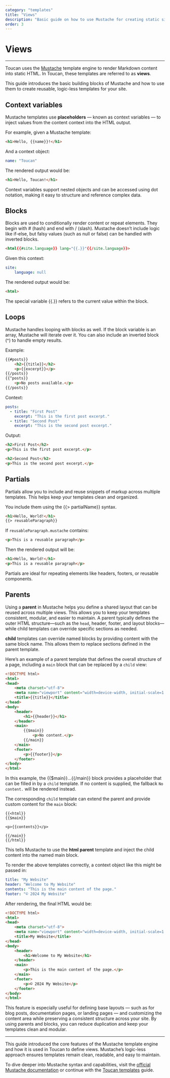 ```yaml
---
category: "templates"
title: "Views"
description: "Basic guide on how to use Mustache for creating static site templates for Toucan."
order: 3
---
```


# Views
---

Toucan uses the [Mustache](https://mustache.github.io/mustache.5.html) template engine to render Markdown content into static HTML. In Toucan, these templates are referred to as **views**.

This guide introduces the basic building blocks of Mustache and how to use them to create reusable, logic-less templates for your site.

## Context variables

Mustache templates use **placeholders** — known as context variables — to inject values from the content context into the HTML output.

For example, given a Mustache template:

```html
<h1>Hello, {{name}}!</h1>
```

And a context object:

```yaml
name: "Toucan"
```

The rendered output would be:

```html
<h1>Hello, Toucan!</h1>
```

Context variables support nested objects and can be accessed using dot notation, making it easy to structure and reference complex data.

## Blocks

Blocks are used to conditionally render content or repeat elements. They begin with # (hash) and end with / (slash). Mustache doesn’t include logic like if-else, but falsy values (such as null or false) can be handled with inverted blocks.

```html
<html{{#site.language}} lang="{{.}}"{{/site.language}}>
```

Given this context:

```yaml
site:
    language: null
```

The rendered output would be:

```html
<html>
```

The special variable {{.}} refers to the current value within the block.

## Loops

Mustache handles looping with blocks as well. If the block variable is an array, Mustache will iterate over it. You can also include an inverted block (^) to handle empty results.

Example:

```html
{{#posts}}
    <h2>{{title}}</h2>
    <p>{{excerpt}}</p>
{{/posts}}
{{^posts}}
    <p>No posts available.</p>
{{/posts}}
```

Context:

```yaml
posts:
  - title: "First Post"
    excerpt: "This is the first post excerpt."
  - title: "Second Post"
    excerpt: "This is the second post excerpt."
```

Output:

```html
<h2>First Post</h2>
<p>This is the first post excerpt.</p>

<h2>Second Post</h2>
<p>This is the second post excerpt.</p>
```

## Partials

Partials allow you to include and reuse snippets of markup across multiple templates. This helps keep your templates clean and organized.

You include them using the {{> partialName}} syntax.

```html
<h1>Hello, World!</h1>
{{> reusableParagraph}}
```

If `reusableParagraph.mustache` contains:

```html
<p>This is a reusable paragraph</p>
```

Then the rendered output will be:

```html
<h1>Hello, World!</h1>
<p>This is a reusable paragraph</p>
```

Partials are ideal for repeating elements like headers, footers, or reusable components.

## Parents

Using a **parent** in Mustache helps you define a shared layout that can be reused across multiple views. This allows you to keep your templates consistent, modular, and easier to maintain. A parent typically defines the outer HTML structure—such as the `head`, header, footer, and layout blocks—while child templates can override specific sections as needed.

**child** templates can override named blocks by providing content with the same block name. This allows them to replace sections defined in the parent template.

Here’s an example of a parent template that defines the overall structure of a page, including a `main` block that can be replaced by a `child` view:

```html
<!DOCTYPE html>
<html>
<head>
    <meta charset="utf-8">
    <meta name="viewport" content="width=device-width, initial-scale=1.0">
    <title>{{title}}</title>
</head>
<body>
    <header>
        <h1>{{header}}</h1>
    </header>
    <main>
        {{$main}}
            <p>No content.</p>
        {{/main}}
    </main>
    <footer>
        <p>{{footer}}</p>
    </footer>
</body>
</html>
```

In this example, the {{$main}}...{{/main}} block provides a placeholder that can be filled in by a `child` template. If no content is supplied, the fallback `No content.` will be rendered instead.

The corresponding `child` template can extend the parent and provide custom content for the `main` block:

```
{{<html}}
{{$main}}

<p>{{contents}}</p>

{{/main}}
{{/html}}
```

This tells Mustache to use the **html parent** template and inject the child content into the named main block.

To render the above templates correctly, a context object like this might be passed in:

```yaml
title: "My Website"
header: "Welcome to My Website"
contents: "This is the main content of the page."
footer: "© 2024 My Website"
```

After rendering, the final HTML would be:

```html
<!DOCTYPE html>
<html>
<head>
    <meta charset="utf-8">
    <meta name="viewport" content="width=device-width, initial-scale=1.0">
    <title>My Website</title>
</head>
<body>
    <header>
        <h1>Welcome to My Website</h1>
    </header>
    <main>
        <p>This is the main content of the page.</p>
    </main>
    <footer>
        <p>© 2024 My Website</p>
    </footer>
</body>
</html>
```

This feature is especially useful for defining base layouts — such as for blog posts, documentation pages, or landing pages — and customizing the content area while preserving a consistent structure across your site. By using parents and blocks, you can reduce duplication and keep your templates clean and modular.

---

This guide introduced the core features of the Mustache template engine and how it is used in Toucan to define views. Mustache’s logic-less approach ensures templates remain clean, readable, and easy to maintain.

To dive deeper into Mustache syntax and capabilities, visit the [official Mustache documentation](https://mustache.github.io/mustache.5.html) or continue with the [Toucan templates](/docs/templates/toucan-templates/) guide.
